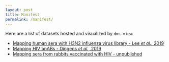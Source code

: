 ```yaml
---
layout: post
title: Manifest
permalink: /manifest/
---
```


Here are a list of datasets hosted and visualized by `dms-view`:

- <a href="https://dms-view.github.io/?markdown-url=https%3A%2F%2Fjbloomlab.github.io%2Fdms-view%2F_data%2FIAV%2Flee2019mapping.md&data-url=https%3A%2F%2Fjbloomlab.github.io%2Fdms-view%2F_data%2FIAV%2Fflu_dms-view.csv&pdb-url=https%3A%2F%2Fjbloomlab.github.io%2Fdms-view%2F_data%2FIAV%2F4O5N_trimer.pdb" target="_blank">Mapping human sera with H3N2 influenza virus library - Lee _et al.,_ 2019</a>
- <a href="https://dms-view.github.io/?markdown-url=https%3A%2F%2Fjbloomlab.github.io%2Fdms-view%2F_data%2FHIV%2Fdingens2019antigenic.md&pdb-url=https%3A%2F%2Fjbloomlab.github.io%2Fdms-view%2F_data%2FHIV%2F5FYL_AbsRemoved.pdb&data-url=https%3A%2F%2Fjbloomlab.github.io%2Fdms-view%2F_data%2FHIV%2FHIV_dms-view.csv&condition=101074&site_metric=site_meansitediffsel&mutation_metric=mut_meanmutdiffsel&selected_sites=334" target="_blank">Mapping HIV bnABs - Dingens _et al.,_ 2019</a>
- <a href="https://dms-view.github.io/?markdown-url=https%3A%2F%2Fjbloomlab.github.io%2Fdms-view%2F_data%2FHIV-sera%2FDingens2020RabbitSera.md&pdb-url=https%3A%2F%2Fjbloomlab.github.io%2Fdms-view%2F_data%2FHIV-sera%2F5FYL_AbsRemoved.pdb&data-url=https%3A%2F%2Fjbloomlab.github.io%2Fdms-view%2F_data%2FHIV-sera%2FHIV_dms-view.csv&condition=2124+Wk22&site_metric=site_mean+max+diffsel&mutation_metric=mut_mean+diffsel&selected_sites=356" target="_blank">Mapping sera from rabbits vaccinated with HIV - unpublished</a>
